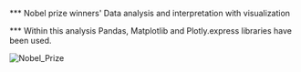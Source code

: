 *** Nobel prize winners' Data analysis and interpretation with visualization

*** Within this analysis Pandas, Matplotlib and Plotly.express libraries have been used.  

![Nobel_Prize](https://github.com/SinanKosoglu/python-/assets/140150167/966556e9-ebaa-4a7c-a187-2d8ada81862c)
